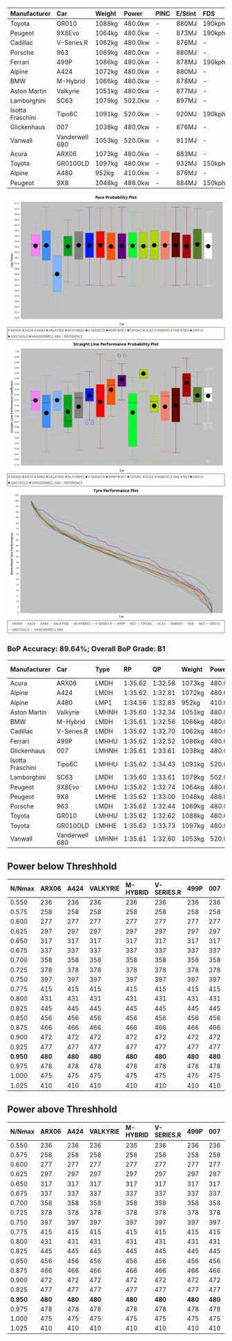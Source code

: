 | Manufacturer     | Car            | Weight | Power   | PINC    | E/Stint | FDS     |
|:-|:-|:-|:-|:-|:-|:-|
| Toyota           | GR010          | 1088kg | 480.0kw |    -    | 880MJ   | 190kph  |
| Peugeot          | 9X8Evo         | 1064kg | 480.0kw |    -    | 873MJ   | 190kph  |
| Cadillac         | V-Series.R     | 1062kg | 480.0kw |    -    | 876MJ   |    -    |
| Porsche          | 963            | 1069kg | 480.0kw |    -    | 880MJ   |    -    |
| Ferrari          | 499P           | 1086kg | 480.0kw |    -    | 878MJ   | 190kph  |
| Alpine           | A424           | 1072kg | 480.0kw |    -    | 880MJ   |    -    |
| BMW              | M-Hybrid       | 1066kg | 480.0kw |    -    | 878MJ   |    -    |
| Aston Martin     | Valkyrie       | 1051kg | 480.0kw |    -    | 877MJ   |    -    |
| Lamborghini      | SC63           | 1079kg | 502.0kw |    -    | 897MJ   |    -    |
| Isotta Fraschini | Tipo6C         | 1091kg | 520.0kw |    -    | 920MJ   | 190kph  |
| Glickenhaus      | 007            | 1038kg | 480.0kw |    -    | 876MJ   |    -    |
| Vanwall          | Vanderwell 680 | 1053kg | 520.0kw |    -    | 911MJ   |    -    |
| Acura            | ARX06          | 1073kg | 480.0kw |    -    | 883MJ   |    -    |
| Toyota           | GR010OLD       | 1097kg | 480.0kw |    -    | 932MJ   | 150kph  |
| Alpine           | A480           | 952kg  | 410.0kw |    -    | 876MJ   |    -    |
| Peugeot          | 9X8            | 1048kg | 488.0kw |    -    | 884MJ   | 150kph  |

![PACECHART](./IMG/AUTO.png)
![STRAIGHTLINEPERFORMANCECHART](./IMG/AUTO_sp.png)
![TYREPERFORMANCECHART](./IMG/AUTO_tw.png)

### BoP Accuracy: 89.64%; Overall BoP Grade: B1
| Manufacturer     | Car            | Type  | RP      | QP      | Weight | Power¹  | Threshhold | PINC    | Power²   | E/Stint | AVG Vmax  | FDS     | RDLC | L/Stint | BOP-Grade | Model Accuracy | Model Points | Match%  | SimDiff |
|:-|:-|:-|:-|:-|:-|:-|:-|:-|:-|:-|:-|:-|:-|:-|:-|:-|:-|:-|:-|
| Acura            | ARX06          | LMDH  | 1:35.62 | 1:32.58 | 1073kg | 480.0kw | 0.0kph     |    -    | 480.00kw |  883MJ  | 288.33kph |    -    | 1.00 | 40      | +B2       | 100.00%        | 996          | 83.80%  | #       |
| Alpine           | A424           | LMDH  | 1:35.62 | 1:32.81 | 1072kg | 480.0kw | 0.0kph     |    -    | 480.00kw |  880MJ  | 284.62kph |    -    | 1.01 | 40      | +A2       | 96.10%         | 2390         | 93.91%  | #       |
| Alpine           | A480           | LMP1  | 1:34.56 | 1:32.83 |  952kg | 410.0kw | 0.0kph     |    -    | 410.00kw |  876MJ  | 288.14kph |    -    | 0.98 | 37      | -Ω1       | 95.62%         | 1701         | 45.90%  | -0.28   |
| Aston Martin     | Valkyrie       | LMHNH | 1:35.60 | 1:32.34 | 1051kg | 480.0kw | 0.0kph     |    -    | 480.00kw |  877MJ  | 286.03kph |    -    | 1.03 | 39      | +C2       | 100.00%        | 466          | 74.34%  | #       |
| BMW              | M-Hybrid       | LMDH  | 1:35.61 | 1:32.56 | 1066kg | 480.0kw | 0.0kph     |    -    | 480.00kw |  878MJ  | 286.80kph |    -    | 1.01 | 39      | ~A1       | 100.00%        | 3339         | 100.00% | #       |
| Cadillac         | V-Series.R     | LMDH  | 1:35.62 | 1:32.70 | 1062kg | 480.0kw | 0.0kph     |    -    | 480.00kw |  876MJ  | 288.84kph |    -    | 1.01 | 39      | ~A1       | 99.56%         | 5841         | 95.84%  | #       |
| Ferrari          | 499P           | LMHHU | 1:35.62 | 1:32.52 | 1086kg | 480.0kw | 0.0kph     |    -    | 480.00kw |  878MJ  | 287.28kph | 190kph  | 1.02 | 40      | ~A1       | 99.57%         | 7417         | 100.00% | #       |
| Glickenhaus      | 007            | LMHNH | 1:35.61 | 1:33.61 | 1038kg | 480.0kw | 0.0kph     |    -    | 480.00kw |  876MJ  | 293.19kph |    -    | 0.96 | 39      | ~A1       | 93.90%         | 2170         | 95.80%  | +2.22   |
| Isotta Fraschini | Tipo6C         | LMHHU | 1:35.62 | 1:34.43 | 1091kg | 520.0kw | 0.0kph     |    -    | 520.00kw |  920MJ  | 294.58kph | 190kph  | 1.02 | 40      | +C1       | 100.00%        | 132          | 78.41%  | #       |
| Lamborghini      | SC63           | LMDH  | 1:35.60 | 1:33.61 | 1079kg | 502.0kw | 0.0kph     |    -    | 502.00kw |  897MJ  | 286.77kph |    -    | 1.02 | 40      | ~A1       | 100.00%        | 784          | 100.00% | #       |
| Peugeot          | 9X8Evo         | LMHHU | 1:35.62 | 1:32.74 | 1064kg | 480.0kw | 0.0kph     |    -    | 480.00kw |  873MJ  | 296.00kph | 190kph  | 1.00 | 40      | +B1       | 100.00%        | 1891         | 87.73%  | #       |
| Peugeot          | 9X8            | LMHHE | 1:35.62 | 1:33.00 | 1048kg | 488.0kw | 0.0kph     |    -    | 488.00kw |  884MJ  | 287.35kph | 150kph  | 1.03 | 40      | ~A1       | 99.96%         | 4579         | 97.10%  | +0.66   |
| Porsche          | 963            | LMDH  | 1:35.62 | 1:32.44 | 1069kg | 480.0kw | 0.0kph     |    -    | 480.00kw |  880MJ  | 286.63kph |    -    | 1.01 | 40      | ~A1       | 98.39%         | 16118        | 100.00% | #       |
| Toyota           | GR010          | LMHHU | 1:35.62 | 1:32.62 | 1088kg | 480.0kw | 0.0kph     |    -    | 480.00kw |  880MJ  | 286.13kph | 190kph  | 1.02 | 40      | ~A1       | 99.90%         | 5196         | 97.80%  | #       |
| Toyota           | GR010OLD       | LMHHE | 1:35.62 | 1:33.73 | 1097kg | 480.0kw | 0.0kph     |    -    | 480.00kw |  932MJ  | 292.28kph | 150kph  | 1.00 | 40      | +B2       | 97.31%         | 905          | 83.64%  | +0.09   |
| Vanwall          | Vanderwell 680 | LMHNH | 1:35.61 | 1:32.60 | 1053kg | 520.0kw | 0.0kph     |    -    | 520.00kw |  911MJ  | 295.00kph |    -    | 1.00 | 40      | ~A1       | 98.91%         | 543          | 100.00% | +1.32   |

## Power below Threshhold
| N/Nmax    | ARX06   | A424    | VALKYRIE | M-HYBRID | V-SERIES.R | 499P    | 007     | TIPO6C  | SC63    | 9X8EVO  | 9X8     | 963     | GR010   | GR010OLD | VANDERWELL 680 | ​     | RPM      | A480       |
|:-|:-|:-|:-|:-|:-|:-|:-|:-|:-|:-|:-|:-|:-|:-|:-|:-|:-|:-|
|  0.550    |  236    |  236    |  236     |  236     |  236       |  236    |  236    |  256    |  247    |  236    |  240    |  236    |  236    |  236     |  256           |  ​    |   --     |   -        |
|  0.575    |  258    |  258    |  258     |  258     |  258       |  258    |  258    |  279    |  270    |  258    |  262    |  258    |  258    |  258     |  279           |  ​    |   --     |   -        |
|  0.600    |  277    |  277    |  277     |  277     |  277       |  277    |  277    |  300    |  290    |  277    |  282    |  277    |  277    |  277     |  300           |  ​    |   --     |   -        |
|  0.625    |  297    |  297    |  297     |  297     |  297       |  297    |  297    |  322    |  310    |  297    |  302    |  297    |  297    |  297     |  322           |  ​    |   --     |   -        |
|  0.650    |  317    |  317    |  317     |  317     |  317       |  317    |  317    |  343    |  331    |  317    |  322    |  317    |  317    |  317     |  343           |  ​    |   --     |   -        |
|  0.675    |  337    |  337    |  337     |  337     |  337       |  337    |  337    |  365    |  352    |  337    |  343    |  337    |  337    |  337     |  365           |  ​    |   --     |   -        |
|  0.700    |  358    |  358    |  358     |  358     |  358       |  358    |  358    |  387    |  374    |  358    |  364    |  358    |  358    |  358     |  387           |  ​    |   --     |   -        |
|  0.725    |  378    |  378    |  378     |  378     |  378       |  378    |  378    |  409    |  395    |  378    |  384    |  378    |  378    |  378     |  409           |  ​    |   --     |   -        |
|  0.750    |  397    |  397    |  397     |  397     |  397       |  397    |  397    |  430    |  415    |  397    |  403    |  397    |  397    |  397     |  430           |  ​    |   --     |   -        |
|  0.775    |  415    |  415    |  415     |  415     |  415       |  415    |  415    |  449    |  434    |  415    |  422    |  415    |  415    |  415     |  449           |  ​    |  5000    |  -3213569  |
|  0.800    |  431    |  431    |  431     |  431     |  431       |  431    |  431    |  467    |  451    |  431    |  438    |  431    |  431    |  431     |  467           |  ​    |  5500    |  -3499979  |
|  0.825    |  445    |  445    |  445     |  445     |  445       |  445    |  445    |  482    |  466    |  445    |  453    |  445    |  445    |  445     |  482           |  ​    |  5999    |  -3800400  |
|  0.850    |  456    |  456    |  456     |  456     |  456       |  456    |  456    |  494    |  477    |  456    |  464    |  456    |  456    |  456     |  494           |  ​    |  6499    |  -4114832  |
|  0.875    |  466    |  466    |  466     |  466     |  466       |  466    |  466    |  505    |  487    |  466    |  474    |  466    |  466    |  466     |  505           |  ​    |  7000    |  -4443276  |
|  0.900    |  472    |  472    |  472     |  472     |  472       |  472    |  472    |  512    |  494    |  472    |  480    |  472    |  472    |  472     |  512           |  ​    |  7500    |  -4785730  |
|  0.925    |  477    |  477    |  477     |  477     |  477       |  477    |  477    |  517    |  499    |  477    |  485    |  477    |  477    |  477     |  517           |  ​    |  8000    |  407       |
| **0.950** | **480** | **480** | **480**  | **480**  | **480**    | **480** | **480** | **520** | **502** | **480** | **488** | **480** | **480** | **480**  | **520**        | **​** | **8499** | **410**    |
|  0.975    |  478    |  478    |  478     |  478     |  478       |  478    |  478    |  518    |  500    |  478    |  486    |  478    |  478    |  478     |  518           |  ​    |  9000    |  205       |
|  1.000    |  475    |  475    |  475     |  475     |  475       |  475    |  475    |  514    |  497    |  475    |  483    |  475    |  475    |  475     |  514           |  ​    |   --     |   -        |
|  1.025    |  410    |  410    |  410     |  410     |  410       |  410    |  410    |  444    |  429    |  410    |  417    |  410    |  410    |  410     |  444           |  ​    |   --     |   -        |

## Power above Threshhold
| N/Nmax    | ARX06   | A424    | VALKYRIE | M-HYBRID | V-SERIES.R | 499P    | 007     | TIPO6C  | SC63    | 9X8EVO  | 9X8     | 963     | GR010   | GR010OLD | VANDERWELL 680 | ​     | RPM      | A480       |
|:-|:-|:-|:-|:-|:-|:-|:-|:-|:-|:-|:-|:-|:-|:-|:-|:-|:-|:-|
|  0.550    |  236    |  236    |  236     |  236     |  236       |  236    |  236    |  256    |  247    |  236    |  240    |  236    |  236    |  236     |  256           |  ​    |   --     |   -        |
|  0.575    |  258    |  258    |  258     |  258     |  258       |  258    |  258    |  279    |  270    |  258    |  262    |  258    |  258    |  258     |  279           |  ​    |   --     |   -        |
|  0.600    |  277    |  277    |  277     |  277     |  277       |  277    |  277    |  300    |  290    |  277    |  282    |  277    |  277    |  277     |  300           |  ​    |   --     |   -        |
|  0.625    |  297    |  297    |  297     |  297     |  297       |  297    |  297    |  322    |  310    |  297    |  302    |  297    |  297    |  297     |  322           |  ​    |   --     |   -        |
|  0.650    |  317    |  317    |  317     |  317     |  317       |  317    |  317    |  343    |  331    |  317    |  322    |  317    |  317    |  317     |  343           |  ​    |   --     |   -        |
|  0.675    |  337    |  337    |  337     |  337     |  337       |  337    |  337    |  365    |  352    |  337    |  343    |  337    |  337    |  337     |  365           |  ​    |   --     |   -        |
|  0.700    |  358    |  358    |  358     |  358     |  358       |  358    |  358    |  387    |  374    |  358    |  364    |  358    |  358    |  358     |  387           |  ​    |   --     |   -        |
|  0.725    |  378    |  378    |  378     |  378     |  378       |  378    |  378    |  409    |  395    |  378    |  384    |  378    |  378    |  378     |  409           |  ​    |   --     |   -        |
|  0.750    |  397    |  397    |  397     |  397     |  397       |  397    |  397    |  430    |  415    |  397    |  403    |  397    |  397    |  397     |  430           |  ​    |   --     |   -        |
|  0.775    |  415    |  415    |  415     |  415     |  415       |  415    |  415    |  449    |  434    |  415    |  422    |  415    |  415    |  415     |  449           |  ​    |  5000    |  -3213569  |
|  0.800    |  431    |  431    |  431     |  431     |  431       |  431    |  431    |  467    |  451    |  431    |  438    |  431    |  431    |  431     |  467           |  ​    |  5500    |  -3499979  |
|  0.825    |  445    |  445    |  445     |  445     |  445       |  445    |  445    |  482    |  466    |  445    |  453    |  445    |  445    |  445     |  482           |  ​    |  5999    |  -3800400  |
|  0.850    |  456    |  456    |  456     |  456     |  456       |  456    |  456    |  494    |  477    |  456    |  464    |  456    |  456    |  456     |  494           |  ​    |  6499    |  -4114832  |
|  0.875    |  466    |  466    |  466     |  466     |  466       |  466    |  466    |  505    |  487    |  466    |  474    |  466    |  466    |  466     |  505           |  ​    |  7000    |  -4443276  |
|  0.900    |  472    |  472    |  472     |  472     |  472       |  472    |  472    |  512    |  494    |  472    |  480    |  472    |  472    |  472     |  512           |  ​    |  7500    |  -4785730  |
|  0.925    |  477    |  477    |  477     |  477     |  477       |  477    |  477    |  517    |  499    |  477    |  485    |  477    |  477    |  477     |  517           |  ​    |  8000    |  407       |
| **0.950** | **480** | **480** | **480**  | **480**  | **480**    | **480** | **480** | **520** | **502** | **480** | **488** | **480** | **480** | **480**  | **520**        | **​** | **8499** | **410**    |
|  0.975    |  478    |  478    |  478     |  478     |  478       |  478    |  478    |  518    |  500    |  478    |  486    |  478    |  478    |  478     |  518           |  ​    |  9000    |  205       |
|  1.000    |  475    |  475    |  475     |  475     |  475       |  475    |  475    |  514    |  497    |  475    |  483    |  475    |  475    |  475     |  514           |  ​    |   --     |   -        |
|  1.025    |  410    |  410    |  410     |  410     |  410       |  410    |  410    |  444    |  429    |  410    |  417    |  410    |  410    |  410     |  444           |  ​    |   --     |   -        |

